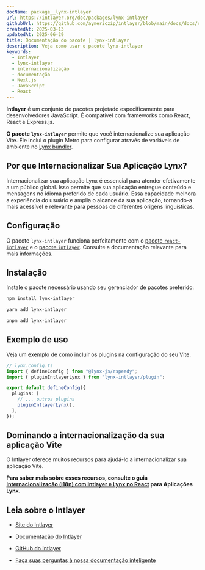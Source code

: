 ```yaml
---
docName: package__lynx-intlayer
url: https://intlayer.org/doc/packages/lynx-intlayer
githubUrl: https://github.com/aymericzip/intlayer/blob/main/docs/docs/en/packages/lynx-intlayer/index.md
createdAt: 2025-03-13
updatedAt: 2025-06-29
title: Documentação do pacote | lynx-intlayer
description: Veja como usar o pacote lynx-intlayer
keywords:
  - Intlayer
  - lynx-intlayer
  - internacionalização
  - documentação
  - Next.js
  - JavaScript
  - React
---
```


**Intlayer** é um conjunto de pacotes projetado especificamente para desenvolvedores JavaScript. É compatível com frameworks como React, React e Express.js.

**O pacote `lynx-intlayer`** permite que você internacionalize sua aplicação Vite. Ele inclui o plugin Metro para configurar através de variáveis de ambiente no [Lynx bundler](https://lynxjs.org/index.html).

## Por que Internacionalizar Sua Aplicação Lynx?

Internacionalizar sua aplicação Lynx é essencial para atender efetivamente a um público global. Isso permite que sua aplicação entregue conteúdo e mensagens no idioma preferido de cada usuário. Essa capacidade melhora a experiência do usuário e amplia o alcance da sua aplicação, tornando-a mais acessível e relevante para pessoas de diferentes origens linguísticas.

## Configuração

O pacote `lynx-intlayer` funciona perfeitamente com o [pacote `react-intlayer`](https://github.com/aymericzip/intlayer/blob/main/docs/docs/pt/packages/react-intlayer/index.md) e o [pacote `intlayer`](https://github.com/aymericzip/intlayer/blob/main/docs/docs/pt/packages/intlayer/index.md). Consulte a documentação relevante para mais informações.

## Instalação

Instale o pacote necessário usando seu gerenciador de pacotes preferido:

```bash packageManager="npm"
npm install lynx-intlayer
```

```bash packageManager="yarn"
yarn add lynx-intlayer
```

```bash packageManager="pnpm"
pnpm add lynx-intlayer
```

## Exemplo de uso

Veja um exemplo de como incluir os plugins na configuração do seu Vite.

```ts
// lynx.config.ts
import { defineConfig } from "@lynx-js/rspeedy";
import { pluginIntlayerLynx } from "lynx-intlayer/plugin";

export default defineConfig({
  plugins: [
    // ... outros plugins
    pluginIntlayerLynx(),
  ],
});
```

## Dominando a internacionalização da sua aplicação Vite

O Intlayer oferece muitos recursos para ajudá-lo a internacionalizar sua aplicação Vite.

**Para saber mais sobre esses recursos, consulte o guia [Internacionalização (i18n) com Intlayer e Lynx no React](https://github.com/aymericzip/intlayer/blob/main/docs/docs/pt/intlayer_with_lynx+react.md) para Aplicações Lynx.**

## Leia sobre o Intlayer

- [Site do Intlayer](https://intlayer.org)
- [Documentação do Intlayer](https://intlayer.org/doc)
- [GitHub do Intlayer](https://github.com/aymericzip/intlayer)

- [Faça suas perguntas à nossa documentação inteligente](https://intlayer.org/docchat)
